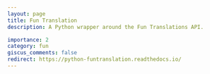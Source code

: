 ```yaml
---
layout: page
title: Fun Translation
description: A Python wrapper around the Fun Translations API.

importance: 2
category: fun
giscus_comments: false
redirect: https://python-funtranslation.readthedocs.io/
---
```


